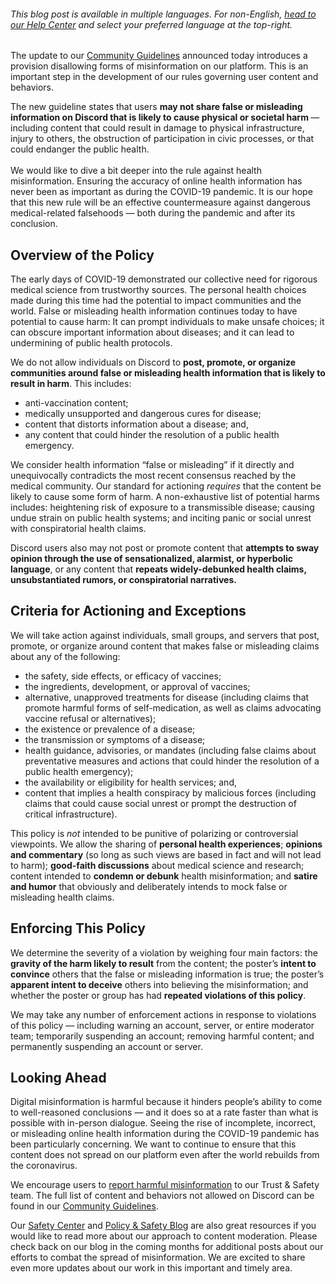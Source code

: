 <div class="column-4 w-col w-col-8 w-col-stack">
    <div id="heading-1" class="rich-wrapper">
        <div class="blog-post-content w-richtext">
            <h6>This blog post is available in multiple languages. For non-English, <a href="https://support.discord.com/hc/articles/4470228640279">head to our Help Center</a> and select your preferred language at the top-right.</h6>
            <p>The update to our <a href="https://discord.com/guidelines">Community Guidelines</a> announced today introduces a provision disallowing forms of misinformation on our platform. This is an important step in the development of our rules governing user content and behaviors.&nbsp;<br></p>
            <p>The new guideline states that users <strong>may not share false or misleading information on Discord that is likely to cause physical or societal harm </strong>— including content that could result in damage to physical infrastructure, injury to others, the obstruction of participation in civic processes, or that could endanger the public health.<br><br>We would like to dive a bit deeper into the rule against health misinformation. Ensuring the accuracy of online health information has never been as important as during the COVID-19 pandemic. It is our hope that this new rule will be an effective countermeasure against dangerous medical-related falsehoods — both during the pandemic and after its conclusion.</p>
            <h2>Overview of the Policy</h2>
            <p>The early days of COVID-19 demonstrated our collective need for rigorous medical science from trustworthy sources. The personal health choices made during this time had the potential to impact communities and the world. False or misleading health information continues today to have potential to cause harm: It can prompt individuals to make unsafe choices; it can obscure important information about diseases; and it can lead to undermining of public health protocols.&nbsp;<br></p>
            <p>We do not allow individuals on Discord to <strong>post, promote, or organize communities around false or misleading health information that is likely to result in harm</strong>. This includes:<br></p>
            <ul role="list">
                <li>anti-vaccination content;&nbsp;</li>
                <li>medically unsupported and dangerous cures for disease;&nbsp;</li>
                <li>content that distorts information about a disease; and,</li>
                <li>any content that could hinder the resolution of a public health emergency.<br></li>
            </ul>
            <p>We consider health information “false or misleading” if it directly and unequivocally contradicts the most recent consensus reached by the medical community. Our standard for actioning <em>requires</em> that the content be likely to cause some form of harm. A non-exhaustive list of potential harms includes: heightening risk of exposure to a transmissible disease; causing undue strain on public health systems; and inciting panic or social unrest with conspiratorial health claims.<br></p>
            <p>Discord users also may not post or promote content that <strong>attempts to sway opinion through the use of sensationalized, alarmist, or hyperbolic language</strong>, or any content that <strong>repeats widely-debunked health claims, unsubstantiated rumors, or conspiratorial narratives.</strong>‍</p>
            <h2>Criteria for Actioning and Exceptions</h2>
            <p>We will take action against individuals, small groups, and servers that post, promote, or organize around content that makes false or misleading claims about any of the following:<br></p>
            <ul role="list">
                <li>the safety, side effects, or efficacy of vaccines;</li>
                <li>the ingredients, development, or approval of vaccines;</li>
                <li>alternative, unapproved treatments for disease (including claims that promote harmful forms of self-medication, as well as claims advocating vaccine refusal or alternatives);</li>
                <li>the existence or prevalence of a disease;</li>
                <li>the transmission or symptoms of a disease;</li>
                <li>health guidance, advisories, or mandates (including false claims about preventative measures and actions that could hinder the resolution of a public health emergency);</li>
                <li>the availability or eligibility for health services; and,</li>
                <li>content that implies a health conspiracy by malicious forces (including claims that could cause social unrest or prompt the destruction of critical infrastructure).<br></li>
            </ul>
            <p>This policy is <em>not</em> intended to be punitive of polarizing or controversial viewpoints. We allow the sharing of <strong>personal health experiences</strong>; <strong>opinions and commentary</strong> (so long as such views are based in fact and will not lead to harm); <strong>good-faith discussions</strong> about medical science and research; content intended to <strong>condemn or debunk</strong> health misinformation; and <strong>satire and humor</strong> that obviously and deliberately intends to mock false or misleading health claims.</p>
            <h2>Enforcing This Policy</h2>
            <p>We determine the severity of a violation by weighing four main factors: the <strong>gravity of the harm likely to result</strong> from the content; the poster’s <strong>intent to convince</strong> others that the false or misleading information is true; the poster’s <strong>apparent intent to deceive</strong> others into believing the misinformation; and whether the poster or group has had <strong>repeated violations of this policy</strong>.<br></p>
            <p>We may take any number of enforcement actions in response to violations of this policy — including warning an account, server, or entire moderator team; temporarily suspending an account; removing harmful content; and permanently suspending an account or server.&nbsp;</p>
            <h2>Looking Ahead</h2>
            <p>Digital misinformation is harmful because it hinders people’s ability to come to well-reasoned conclusions — and it does so at a rate faster than what is possible with in-person dialogue. Seeing the rise of incomplete, incorrect, or misleading online health information during the COVID-19 pandemic has been particularly concerning. We want to continue to ensure that this content does not spread on our platform even after the world rebuilds from the coronavirus.<br></p>
            <p>We encourage users to <a href="https://support.discord.com/hc/en-us/articles/360000291932-How-to-Properly-Report-Issues-to-Trust-Safety">report harmful misinformation</a> to our Trust &amp; Safety team. The full list of content and behaviors not allowed on Discord can be found in our <a href="https://discord.com/guidelines">Community Guidelines</a>.&nbsp;<br></p>
            <p>Our <a href="https://discord.com/safety">Safety Center</a> and <a href="https://discord.com/category/safety">Policy &amp; Safety Blog</a> are also great resources if you would like to read more about our approach to content moderation. Please check back on our blog in the coming months for additional posts about our efforts to combat the spread of misinformation. We are excited to share even more updates about our work in this important and timely area.<br></p>
        </div>
    </div>
    <div class="btn-wrapper w-condition-invisible"><a href="#" class="btn-blog w-dyn-bind-empty w-button"></a></div>
    <div id="heading-2" class="rich-wrapper">
        <div class="blog-post-content w-dyn-bind-empty w-richtext"></div>
    </div>
    <div id="heading-3" class="rich-wrapper">
        <div class="blog-post-content w-dyn-bind-empty w-richtext"></div>
    </div>
    <div id="heading-4" class="rich-wrapper">
        <div class="blog-post-content w-dyn-bind-empty w-richtext"></div>
    </div>
    <div id="heading-5" class="rich-wrapper">
        <div class="blog-post-content w-dyn-bind-empty w-richtext"></div>
    </div>
    <div id="heading-6" class="rich-wrapper">
        <div class="blog-post-content w-dyn-bind-empty w-richtext"></div>
    </div>
    <div id="heading-7" class="rich-wrapper">
        <div class="blog-post-content w-dyn-bind-empty w-richtext"></div>
    </div>
    <div id="heading-8" class="rich-wrapper">
        <div class="blog-post-content w-dyn-bind-empty w-richtext"></div>
    </div>
    <div id="heading-9" class="rich-wrapper">
        <div class="blog-post-content w-dyn-bind-empty w-richtext"></div>
    </div>
    <div id="heading-10" class="rich-wrapper">
        <div class="blog-post-content w-dyn-bind-empty w-richtext"></div>
    </div>
</div>